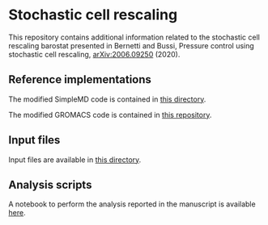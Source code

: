 # Stochastic cell rescaling

This repository contains additional information related to the stochastic cell rescaling barostat presented in Bernetti and Bussi, Pressure control using stochastic cell rescaling, [arXiv:2006.09250](https://arxiv.org/abs/2006.09250) (2020).

## Reference implementations

The modified SimpleMD code is contained in [this directory](./simplemd).

The modified GROMACS code is contained in [this repository](https://github.com/bussilab/crescale-gromacs).

## Input files

Input files are available in [this directory](./input_file).

## Analysis scripts

A notebook to perform the analysis reported in the manuscript is available [here](./Supporting_Info_figures.ipynb).

